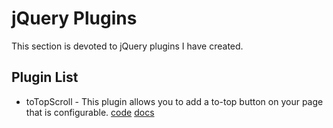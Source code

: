 # jQuery Plugins

This section is devoted to jQuery plugins I have created.

## Plugin List

* toTopScroll - This plugin allows you to add a to-top button on your page that is configurable. [code](./to-top-scroll.js) [docs](./to-top-scroll.md)
